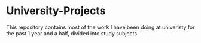 # University-Projects
This repository contains most of the work I have been doing at univeristy for the past 1 year and a half, divided into study subjects.
